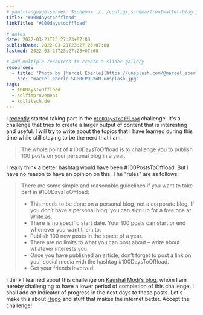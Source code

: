 ```yaml
---
# yaml-language-server: $schema=../../config/_schema/frontmatter-blog.json
title: "#100daystooffload"
linkTitle: "#100daystooffload"

# dates
date: 2022-03-21T23:27:23+07:00
publishDate: 2022-03-21T23:27:23+07:00
lastmod: 2022-03-21T23:27:23+07:00

# add multiple resources to create a slider gallery
resources:
  - title: "Photo by [Marcel Eberle](https://unsplash.com/@marcel_eberle) via [Unsplash](https://unsplash.com/)"
    src: "marcel-eberle-SCBREPQuYoM-unsplash.jpg"
tags:
  - 100DaysToOffload
  - selfimprovement
  - kollitsch.de
---
```


I [recently](/blog/2022/notes-from-the-laboratory-february/) started taking part in the [`#100DaysToOffload`](https://100daystooffload.com/) challenge. It's a challenge that tries to create a larger output of content that is interesting and useful. I will try to write about the topics that I have learned during this time while still staying to be the nerd that I am.

> The whole point of #100DaysToOffload is to challenge you to publish 100 posts on your personal blog in a year.

I really think a better hashtag would have been #100PostsToOffload. But I have no reason to have an opinion on this. The "rules" are as follows:

> There are some simple and reasonable guidelines if you want to take part in #100DaysToOffload:
>
> - This needs to be done on a personal blog, not a corporate blog. If you don’t have a personal blog, you can sign up for a free one at Write.as.
> - There is no specific start date. Your 100 posts can start or end whenever you want them to.
> - Publish 100 new posts in the space of a year.
> - There are no limits to what you can post about – write about whatever interests you.
> - Once you have published an article, don’t forget to post a link on your social media with the hashtag #100DaysToOffload.
> - Get your friends involved!

I think I learned about this challenge on [Kaushal Modi's blog](https://scripter.co/auto-count-100daystooffload-posts/), whom I am hereby challenging to have a lower period of completion of this challenge. I shall add an indicator of progress in the next days to these posts. Let's make this about [Hugo](https://gohugo.io) and stuff that makes the internet better. Accept the challenge!
